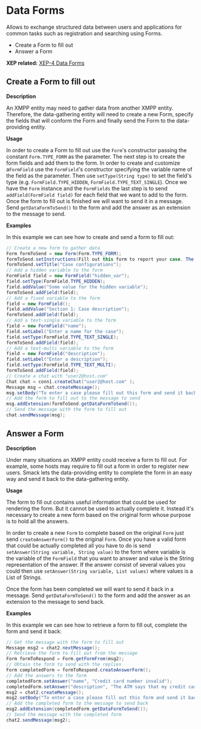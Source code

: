 # Data Forms

Allows to exchange structured data between users and applications for common
tasks such as registration and searching using Forms.

  * Create a Form to fill out
  * Answer a Form

**XEP related:** [XEP-4 Data Forms](http://www.xmpp.org/extensions/xep-0004.html)

## Create a Form to fill out

**Description**

An XMPP entity may need to gather data from another XMPP entity. Therefore,
the data-gathering entity will need to create a new Form, specify the fields
that will conform the Form and finally send the Form to the data-providing
entity.

**Usage**

In order to create a Form to fill out use the `Form`'s constructor passing the constant `Form.TYPE_FORM` as the parameter.
The next step is to create the form fields and add them to the form. In order to create and customize a`FormField` use the `FormField`'s constructor specifying the variable name of the field as the parameter.
Then use `setType(String type)` to set the field's type (e.g. `FormField.TYPE_HIDDEN`, `FormField.TYPE_TEXT_SINGLE`).
Once we have the `Form` instance and the `FormFields` the last step is to send `addField(FormField field)` for each field that we want to add to the form.
Once the form to fill out is finished we will want to send it in a message.
Send `getDataFormToSend()` to the form and add the answer as an extension to the message to send.

**Examples**

In this example we can see how to create and send a form to fill out:

```java
// Create a new form to gather data
Form formToSend = new Form(Form.TYPE_FORM);
formToSend.setInstructions(Fill out this form to report your case. The case will be created automatically.");
formToSend.setTitle("Case configurations");
// Add a hidden variable to the form
FormField field = new FormField("hidden_var");
field.setType(FormField.TYPE_HIDDEN);
field.addValue("Some value for the hidden variable");
formToSend.addField(field);
// Add a fixed variable to the form
field = new FormField();
field.addValue("Section 1: Case description");
formToSend.addField(field);
// Add a text-single variable to the form
field = new FormField("name");
field.setLabel("Enter a name for the case");
field.setType(FormField.TYPE_TEXT_SINGLE);
formToSend.addField(field);
// Add a text-multi variable to the form
field = new FormField("description");
field.setLabel("Enter a description");
field.setType(FormField.TYPE_TEXT_MULTI);
formToSend.addField(field);
// Create a chat with "user2@host.com"
Chat chat = conn1.createChat("user2@host.com" );
Message msg = chat.createMessage();
msg.setBody("To enter a case please fill out this form and send it back");
// Add the form to fill out to the message to send
msg.addExtension(formToSend.getDataFormToSend());
// Send the message with the form to fill out
chat.sendMessage(msg);
```

## Answer a Form

**Description**

Under many situations an XMPP entity could receive a form to fill out. For
example, some hosts may require to fill out a form in order to register new
users. Smack lets the data-providing entity to complete the form in an easy
way and send it back to the data-gathering entity.

**Usage**

The form to fill out contains useful information that could be used for
rendering the form. But it cannot be used to actually complete it. Instead
it's necessary to create a new form based on the original form whose purpose
is to hold all the answers.

In order to create a new `Form` to complete based on the original
`Form` just send `createAnswerForm()` to the original `Form`. Once
you have a valid form that could be actually completed all you have to do is
send `setAnswer(String variable, String value)` to the form where variable
is the variable of the `FormField` that you want to answer and value is
the String representation of the answer. If the answer consist of several
values you could then use `setAnswer(String variable, List values)` where
values is a List of Strings.

Once the form has been completed we will want to send it back in a message.
Send `getDataFormToSend()` to the form and add the answer as an extension to
the message to send back.

**Examples**

In this example we can see how to retrieve a form to fill out, complete the
form and send it back:

```java
// Get the message with the form to fill out
Message msg2 = chat2.nextMessage();
// Retrieve the form to fill out from the message
Form formToRespond = Form.getFormFrom(msg2);
// Obtain the form to send with the replies
Form completedForm = formToRespond.createAnswerForm();
// Add the answers to the form
completedForm.setAnswer("name", "Credit card number invalid");
completedForm.setAnswer("description", "The ATM says that my credit card number is invalid");
msg2 = chat2.createMessage();
msg2.setBody("To enter a case please fill out this form and send it back"):
// Add the completed form to the message to send back
msg2.addExtension(completedForm.getDataFormToSend());
// Send the message with the completed form
chat2.sendMessage(msg2);
```
